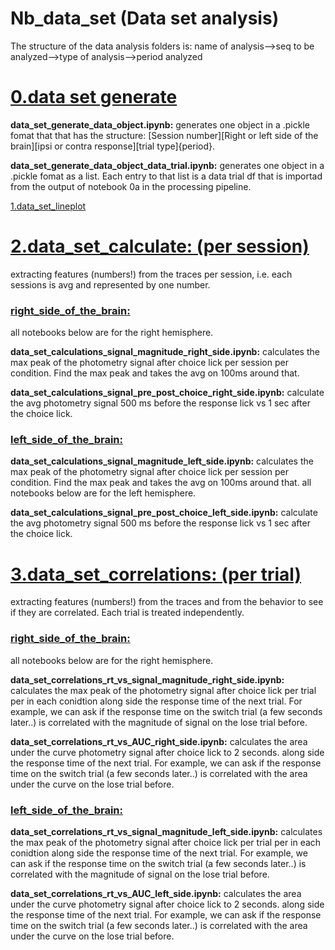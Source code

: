 
# Nb_data_set (Data set analysis)

The structure of the data analysis folders is: 
name of analysis-->seq to be analyzed-->type of analysis-->period analyzed



# [0.data set generate](https://github.com/gilmandelbaum/analysis-pipeline-for-photometry_ex/tree/master/Nb_data_set/0.data_set_generate)

**data_set_generate_data_object.ipynb:**
generates one object in a .pickle fomat that that has the structure:
[Session number][Right or left side of the brain][ipsi or contra response][trial type]{period}.

**data_set_generate_data_object_data_trial.ipynb:**
generates one object in a .pickle fomat as a list. Each entry to that list is a data trial df that is importad from the output of notebook 0a in the processing pipeline. 

[1.data_set_lineplot](https://github.com/gilmandelbaum/analysis-pipeline-for-photometry_ex/tree/master/Nb_data_set/data_set_lineplot)


# [2.data_set_calculate: (per session)](https://github.com/gilmandelbaum/analysis-pipeline-for-photometry_ex/tree/master/Nb_data_set/data_set_calculations)
extracting features (numbers!) from the traces per session, i.e. each sessions is avg and represented by one number. 

### [right_side_of_the_brain:](https://github.com/gilmandelbaum/analysis-pipeline-for-photometry_ex/tree/master/Nb_data_set/data_set_calculations/right_side_of_the_brain) 
all notebooks below are for the right hemisphere. 

**data_set_calculations_signal_magnitude_right_side.ipynb:**
calculates the max peak of the photometry signal after choice lick per session per condition. Find the max peak and takes the avg on 100ms around that.

**data_set_calculations_signal_pre_post_choice_right_side.ipynb:**
calculate the avg photometry signal 500 ms before the response lick vs 1 sec after the choice lick. 

### [left_side_of_the_brain:](https://github.com/gilmandelbaum/analysis-pipeline-for-photometry_ex/tree/master/Nb_data_set/data_set_calculations/left_side_of_the_brain) 

**data_set_calculations_signal_magnitude_left_side.ipynb:**
calculates the max peak of the photometry signal after choice lick per session per condition. Find the max peak and takes the avg on 100ms around that.
all notebooks below are for the left hemisphere. 

**data_set_calculations_signal_pre_post_choice_left_side.ipynb:**
calculate the avg photometry signal 500 ms before the response lick vs 1 sec after the choice lick. 

# [3.data_set_correlations: (per trial)](https://github.com/gilmandelbaum/analysis-pipeline-for-photometry_ex/tree/master/Nb_data_set/3.data_set_correlations)
extracting features (numbers!) from the traces and from the behavior to see if they are correlated. Each trial is treated independently. 

### [right_side_of_the_brain:](https://github.com/gilmandelbaum/analysis-pipeline-for-photometry_ex/tree/master/Nb_data_set/3.data_set_correlations/right_side_of_the_brain) 
all notebooks below are for the right hemisphere. 

**data_set_correlations_rt_vs_signal_magnitude_right_side.ipynb:**
calculates the max peak of the photometry signal after choice lick per trial per in each conidtion along side the response time of the next trial. 
For example,  we can ask if the response time on the switch trial (a few seconds later..) is correlated with the magnitude of signal on the lose trial before. 

**data_set_correlations_rt_vs_AUC_right_side.ipynb:**
calculates the area under the curve photometry signal after choice lick to 2 seconds. along side the response time of the next trial. 
For example,  we can ask if the response time on the switch trial (a few seconds later..) is correlated with the area under the curve on the lose trial before. 

### [left_side_of_the_brain:](https://github.com/gilmandelbaum/analysis-pipeline-for-photometry_ex/tree/master/Nb_data_set/3.data_set_correlations/left_side_of_the_brain) 

**data_set_correlations_rt_vs_signal_magnitude_left_side.ipynb:**
calculates the max peak of the photometry signal after choice lick per trial per in each conidtion along side the response time of the next trial. 
For example,  we can ask if the response time on the switch trial (a few seconds later..) is correlated with the magnitude of signal on the lose trial before. 

**data_set_correlations_rt_vs_AUC_left_side.ipynb:**
calculates the area under the curve photometry signal after choice lick to 2 seconds. along side the response time of the next trial. 
For example,  we can ask if the response time on the switch trial (a few seconds later..) is correlated with the area under the curve on the lose trial before. 


